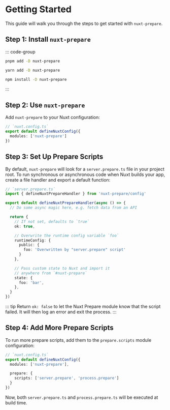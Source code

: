 # Getting Started

This guide will walk you through the steps to get started with `nuxt-prepare`.

## Step 1: Install `nuxt-prepare`

::: code-group
  ```bash [pnpm]
  pnpm add -D nuxt-prepare
  ```
  ```bash [yarn]
  yarn add -D nuxt-prepare
  ```
  ```bash [npm]
  npm install -D nuxt-prepare
  ```
:::

## Step 2: Use `nuxt-prepare`

Add `nuxt-prepare` to your Nuxt configuration:

```ts
// `nuxt.config.ts`
export default defineNuxtConfig({
  modules: ['nuxt-prepare']
})
```

## Step 3: Set Up Prepare Scripts

By default, `nuxt-prepare` will look for a `server.prepare.ts` file in your project root. To run synchronous or asynchronous code when Nuxt builds your app, create a file handler and export a default function:

```ts
// `server.prepare.ts`
import { defineNuxtPrepareHandler } from 'nuxt-prepare/config'

export default defineNuxtPrepareHandler(async () => {
  // Do some async magic here, e.g. fetch data from an API

  return {
    // If not set, defaults to `true`
    ok: true,

    // Overwrite the runtime config variable `foo`
    runtimeConfig: {
      public: {
        foo: 'Overwritten by "server.prepare" script'
      }
    },

    // Pass custom state to Nuxt and import it
    // anywhere from `#nuxt-prepare`
    state: {
      foo: 'bar',
    },
  }
})
```

::: tip
Return `ok: false` to let the Nuxt Prepare module know that the script failed. It will then log an error and exit the process.
:::

## Step 4: Add More Prepare Scripts

To run more prepare scripts, add them to the `prepare.scripts` module configuration:

```ts
// `nuxt.config.ts`
export default defineNuxtConfig({
  modules: ['nuxt-prepare'],

  prepare: {
    scripts: ['server.prepare', 'process.prepare']
  }
})
```

Now, both `server.prepare.ts` and `process.prepare.ts` will be executed at build time.
